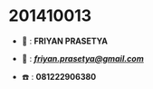 # 201410013
+ :boy: : **FRIYAN PRASETYA**

+ :email:  : ***friyan.prasetya@gmail.com***

+ :phone: : **081222906380**
